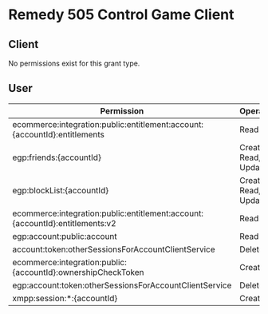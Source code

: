 # Remedy 505 Control Game Client

## Client
No permissions exist for this grant type.

## User
| Permission | Operations |
| - | - |
| ecommerce:integration:public:entitlement:account:{accountId}:entitlements | Read |
| egp:friends:{accountId} | Create, Read, Update |
| egp:blockList:{accountId} | Create, Read, Update |
| ecommerce:integration:public:entitlement:account:{accountId}:entitlements:v2 | Read |
| egp:account:public:account | Read |
| account:token:otherSessionsForAccountClientService | Delete |
| ecommerce:integration:public:{accountId}:ownershipCheckToken | Create |
| egp:account:token:otherSessionsForAccountClientService | Delete |
| xmpp:session:*:{accountId} | Create |